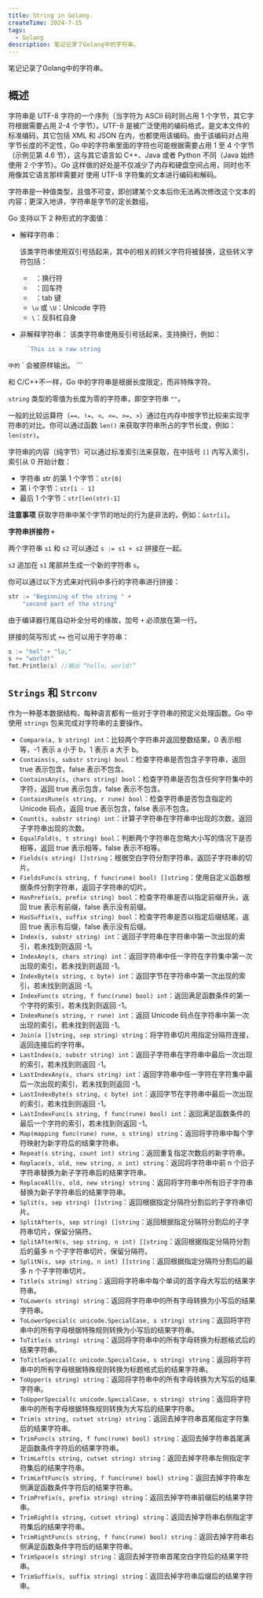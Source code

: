 ```yaml
---
title: String in Golang.
createTime: 2024-7-15
tags:
  - Golang
description: 笔记记录了Golang中的字符串。
---
```

 笔记记录了Golang中的字符串。
<!-- more -->

## 概述

字符串是 UTF-8 字符的一个序列（当字符为 ASCII 码时则占用 1 个字节，其它字符根据需要占用 2-4 个字节）。UTF-8 是被广泛使用的编码格式，是文本文件的标准编码，其它包括 XML 和 JSON 在内，也都使用该编码。由于该编码对占用字节长度的不定性，Go 中的字符串里面的字符也可能根据需要占用 1 至 4 个字节（示例见第 4.6 节），这与其它语言如 C++、Java 或者 Python 不同（Java 始终使用 2 个字节）。Go 这样做的好处是不仅减少了内存和硬盘空间占用，同时也不用像其它语言那样需要对
使用 UTF-8 字符集的文本进行编码和解码。

字符串是一种值类型，且值不可变，即创建某个文本后你无法再次修改这个文本的内容；更深入地讲，字符串是字节的定长数组。

Go 支持以下 2 种形式的字面值：

- 解释字符串：

    该类字符串使用双引号括起来，其中的相关的转义字符将被替换，这些转义字符包括：
    
    - `
`：换行符
    - ``：回车符
    - `	`：tab 键
    - `\u` 或 `\U`：Unicode 字符
    - `\`：反斜杠自身
- 非解释字符串：
	该类字符串使用反引号括起来，支持换行，例如：
    
    ```go
      `This is a raw string 
` 中的 `
\` 会被原样输出。
    ```

和 C/C++不一样，Go 中的字符串是根据长度限定，而非特殊字符` `。

`string` 类型的零值为长度为零的字符串，即空字符串 `""`。

一般的比较运算符（`==`、`!=`、`<`、`<=`、`>=`、`>`）通过在内存中按字节比较来实现字符串的对比。你可以通过函数 `len()` 来获取字符串所占的字节长度，例如：`len(str)`。

字符串的内容（纯字节）可以通过标准索引法来获取，在中括号 `[]` 内写入索引，索引从 0 开始计数：

- 字符串 str 的第 1 个字节：`str[0]`
- 第 i 个字节：`str[i - 1]`
- 最后 1 个字节：`str[len(str)-1]`

**注意事项** 获取字符串中某个字节的地址的行为是非法的，例如：`&str[i]`。

**字符串拼接符 `+`**

两个字符串 `s1` 和 `s2` 可以通过 `s := s1 + s2` 拼接在一起。

`s2` 追加在 `s1` 尾部并生成一个新的字符串 `s`。

你可以通过以下方式来对代码中多行的字符串进行拼接：

```go
str := "Beginning of the string " +
	"second part of the string"
```

由于编译器行尾自动补全分号的缘故，加号 `+` 必须放在第一行。

拼接的简写形式 `+=` 也可以用于字符串：

```go
s := "hel" + "lo,"
s += "world!"
fmt.Println(s) //输出 “hello, world!”
```

## `Strings` 和 `Strconv`

作为一种基本数据结构，每种语言都有一些对于字符串的预定义处理函数。Go 中使用 `strings` 包来完成对字符串的主要操作。

- `Compare(a, b string) int`：比较两个字符串并返回整数结果，0 表示相等，-1 表示 a 小于 b，1 表示 a 大于 b。
- `Contains(s, substr string) bool`：检查字符串是否包含子字符串，返回 true 表示包含，false 表示不包含。
- `ContainsAny(s, chars string) bool`：检查字符串是否包含任何字符集中的字符，返回 true 表示包含，false 表示不包含。
- `ContainsRune(s string, r rune) bool`：检查字符串是否包含指定的 Unicode 码点，返回 true 表示包含，false 表示不包含。
- `Count(s, substr string) int`：计算子字符串在字符串中出现的次数，返回子字符串出现的次数。
- `EqualFold(s, t string) bool`：判断两个字符串在忽略大小写的情况下是否相等，返回 true 表示相等，false 表示不相等。
- `Fields(s string) []string`：根据空白字符分割字符串，返回子字符串的切片。
- `FieldsFunc(s string, f func(rune) bool) []string`：使用自定义函数根据条件分割字符串，返回子字符串的切片。
- `HasPrefix(s, prefix string) bool`：检查字符串是否以指定前缀开头，返回 true 表示有前缀，false 表示没有前缀。
- `HasSuffix(s, suffix string) bool`：检查字符串是否以指定后缀结尾，返回 true 表示有后缀，false 表示没有后缀。
- `Index(s, substr string) int`：返回子字符串在字符串中第一次出现的索引，若未找到则返回 -1。
- `IndexAny(s, chars string) int`：返回字符串中任一字符在字符集中第一次出现的索引，若未找到则返回 -1。
- `IndexByte(s string, c byte) int`：返回字节在字符串中第一次出现的索引，若未找到则返回 -1。
- `IndexFunc(s string, f func(rune) bool) int`：返回满足函数条件的第一个字符的索引，若未找到则返回 -1。
- `IndexRune(s string, r rune) int`：返回 Unicode 码点在字符串中第一次出现的索引，若未找到则返回 -1。
- `Join(a []string, sep string) string`：将字符串切片用指定分隔符连接，返回连接后的字符串。
- `LastIndex(s, substr string) int`：返回子字符串在字符串中最后一次出现的索引，若未找到则返回 -1。
- `LastIndexAny(s, chars string) int`：返回字符串中任一字符在字符集中最后一次出现的索引，若未找到则返回 -1。
- `LastIndexByte(s string, c byte) int`：返回字节在字符串中最后一次出现的索引，若未找到则返回 -1。
- `LastIndexFunc(s string, f func(rune) bool) int`：返回满足函数条件的最后一个字符的索引，若未找到则返回 -1。
- `Map(mapping func(rune) rune, s string) string`：返回将字符串中每个字符映射为新字符后的结果字符串。
- `Repeat(s string, count int) string`：返回重复指定次数后的新字符串。
- `Replace(s, old, new string, n int) string`：返回将字符串中前 n 个旧子字符串替换为新子字符串后的结果字符串。
- `ReplaceAll(s, old, new string) string`：返回将字符串中所有旧子字符串替换为新子字符串后的结果字符串。
- `Split(s, sep string) []string`：返回根据指定分隔符分割后的子字符串切片。
- `SplitAfter(s, sep string) []string`：返回根据指定分隔符分割后的子字符串切片，保留分隔符。
- `SplitAfterN(s, sep string, n int) []string`：返回根据指定分隔符分割后的最多 n 个子字符串切片，保留分隔符。
- `SplitN(s, sep string, n int) []string`：返回根据指定分隔符分割后的最多 n 个子字符串切片。
- `Title(s string) string`：返回将字符串中每个单词的首字母大写后的结果字符串。
- `ToLower(s string) string`：返回将字符串中的所有字母转换为小写后的结果字符串。
- `ToLowerSpecial(c unicode.SpecialCase, s string) string`：返回将字符串中的所有字母根据特殊规则转换为小写后的结果字符串。
- `ToTitle(s string) string`：返回将字符串中的所有字母转换为标题格式后的结果字符串。
- `ToTitleSpecial(c unicode.SpecialCase, s string) string`：返回将字符串中的所有字母根据特殊规则转换为标题格式后的结果字符串。
- `ToUpper(s string) string`：返回将字符串中的所有字母转换为大写后的结果字符串。
- `ToUpperSpecial(c unicode.SpecialCase, s string) string`：返回将字符串中的所有字母根据特殊规则转换为大写后的结果字符串。
- `Trim(s string, cutset string) string`：返回去掉字符串首尾指定字符集后的结果字符串。
- `TrimFunc(s string, f func(rune) bool) string`：返回去掉字符串首尾满足函数条件字符后的结果字符串。
- `TrimLeft(s string, cutset string) string`：返回去掉字符串左侧指定字符集后的结果字符串。
- `TrimLeftFunc(s string, f func(rune) bool) string`：返回去掉字符串左侧满足函数条件字符后的结果字符串。
- `TrimPrefix(s, prefix string) string`：返回去掉字符串前缀后的结果字符串。
- `TrimRight(s string, cutset string) string`：返回去掉字符串右侧指定字符集后的结果字符串。
- `TrimRightFunc(s string, f func(rune) bool) string`：返回去掉字符串右侧满足函数条件字符后的结果字符串。
- `TrimSpace(s string) string`：返回去掉字符串首尾空白字符后的结果字符串。
- `TrimSuffix(s, suffix string) string`：返回去掉字符串后缀后的结果字符串。
